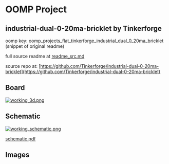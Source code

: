 # OOMP Project  
## industrial-dual-0-20ma-bricklet  by Tinkerforge  
  
oomp key: oomp_projects_flat_tinkerforge_industrial_dual_0_20ma_bricklet  
(snippet of original readme)  
  
  
  full source readme at [readme_src.md](readme_src.md)  
  
source repo at: [https://github.com/Tinkerforge/industrial-dual-0-20ma-bricklet](https://github.com/Tinkerforge/industrial-dual-0-20ma-bricklet)  
## Board  
  
[![working_3d.png](working_3d_600.png)](working_3d.png)  
## Schematic  
  
[![working_schematic.png](working_schematic_600.png)](working_schematic.png)  
  
[schematic pdf](working_schematic.pdf)  
## Images  
